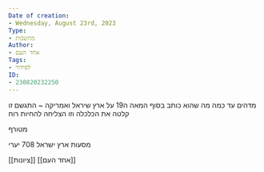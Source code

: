 ```yaml
---
Date of creation:
- Wednesday, August 23rd, 2023
Type:
- מחשבות
Author:
- אחד העם 
Tags:
- לסידור
ID:
- 230820232250
---
```


מדהים עד כמה מה שהוא כותב בסוף המאה ה19 על ארץ שיראל ואמריקה ~ התגשם
זו קלטה את הכלכלה
וזו הצליחה להחיות רוח

מטורף

מסעות ארץ ישראל 708
יערי

[[ציונות]]
[[אחד העם]]

